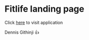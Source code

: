 # Fitlife landing page

Click [here](https://fitlife-ke.netlify.app) to visit application

Dennis Githinji 👍
